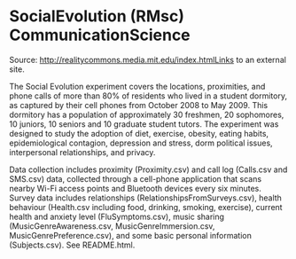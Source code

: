 # SocialEvolution (RMsc) CommunicationScience

Source: http://realitycommons.media.mit.edu/index.htmlLinks to an external site.

The Social Evolution experiment covers the locations, proximities, and phone calls of more than 80% of residents who lived in a student dormitory, as captured by their cell phones from October 2008 to May 2009. This dormitory has a population of approximately 30 freshmen, 20 sophomores, 10 juniors, 10 seniors and 10 graduate student tutors. The experiment was designed to study the adoption of diet, exercise, obesity, eating habits, epidemiological contagion, depression and stress, dorm political issues, interpersonal relationships, and privacy.

Data collection includes proximity (Proximity.csv) and call log (Calls.csv and SMS.csv) data, collected through a cell-phone application that scans nearby Wi-Fi access points and Bluetooth devices every six minutes. Survey data includes relationships (RelationshipsFromSurveys.csv), health behaviour (Health.csv including food, drinking, smoking, exercise), current health and anxiety level (FluSymptoms.csv), music sharing (MusicGenreAwareness.csv, MusicGenreImmersion.csv, MusicGenrePreference.csv), and some basic personal information (Subjects.csv). See README.html.
